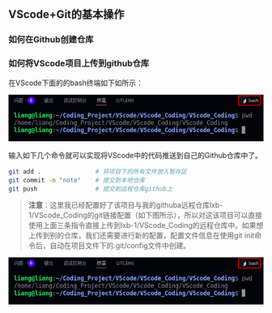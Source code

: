 
## VScode+Git的基本操作
### 如何在Github创建仓库

### 如何将VScode项目上传到github仓库

在VScode下面的的bash终端如下如所示：
<div align=center><img src="../Figures/VScode终端.png"></div>


输入如下几个命令就可以实现将VScode中的代码推送到自己的Github仓库中了。

```bash
git add .               # 将项目下的所有文件放入暂存区
git commit -m "note"    # 提交到本地仓库
git push                # 提交到远程仓库github上
```

> **注意**：这里我已经配置好了该项目与我的githuba远程仓库lxb-1/VScode_Coding的git链接配置（如下图所示），所以对这该项目可以直接使用上面三条指令直接上传到lxb-1/VScode_Coding的远程仓库中。如果想上传到别的仓库，我们还需要进行新的配置，配置文件信息在使用git init命令后，自动在项目文件下的.git/config文件中创建。


<div align=center><img src="../Figures/VScode终端.png"></div>

